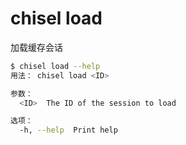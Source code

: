 # chisel load

加载缓存会话

```bash
$ chisel load --help
用法： chisel load <ID>

参数：
  <ID>  The ID of the session to load

选项：
  -h, --help  Print help
```